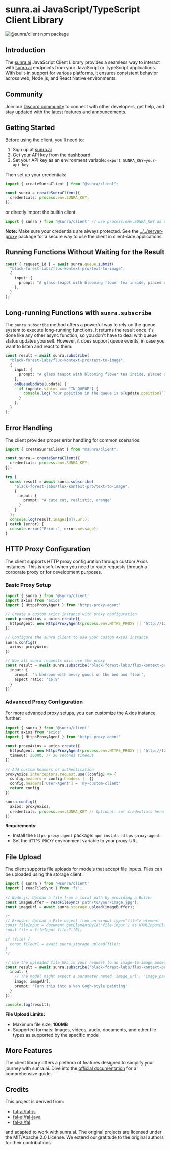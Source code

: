 # sunra.ai JavaScript/TypeScript Client Library

![@sunra/client npm package](https://img.shields.io/npm/v/@sunra/client?color=%237527D7&label=%40sunra%2Fclient&style=flat-square)

## Introduction

The [sunra.ai](https://sunra.ai) JavaScript Client Library provides a seamless way to interact with [sunra.ai](https://sunra.ai) endpoints from your JavaScript or TypeScript applications. With built-in support for various platforms, it ensures consistent behavior across web, Node.js, and React Native environments.

## Community

Join our [Discord community](https://discord.gg/W9F3tveq) to connect with other developers, get help, and stay updated with the latest features and announcements.

## Getting Started

Before using the client, you'll need to:

1. Sign up at [sunra.ai](https://sunra.ai)
2. Get your API key from the [dashboard](https://sunra.ai/dashboard/keys)
3. Set your API key as an environment variable: `export SUNRA_KEY=your-api-key`

Then set up your credentials:

```typescript
import { createSunraClient } from "@sunra/client";

const sunra = createSunraClient({
  credentials: process.env.SUNRA_KEY,
});
```

or directly import the builtin client
```typescript
import { sunra } from '@sunra/client' // use process.env.SUNRA_KEY as credentials by default
```

**Note:** Make sure your credentials are always protected. See the [../../server-proxy](../../server-proxy) package for a secure way to use the client in client-side applications.

## Running Functions Without Waiting for the Result

```typescript
const { request_id } = await sunra.queue.submit(
  "black-forest-labs/flux-kontext-pro/text-to-image",
  {
    input: {
      prompt: "A glass teapot with blooming flower tea inside, placed on a wooden table by a sunlit window with gentle morning light."
    },
  }
);
```

## Long-running Functions with `sunra.subscribe`

The `sunra.subscribe` method offers a powerful way to rely on the queue system to execute long-running functions. It returns the result once it's done like any other async function, so you don't have to deal with queue status updates yourself. However, it does support queue events, in case you want to listen and react to them:

```typescript
const result = await sunra.subscribe(
  "black-forest-labs/flux-kontext-pro/text-to-image",
  {
    input: {
      prompt: "A glass teapot with blooming flower tea inside, placed on a wooden table by a sunlit window with gentle morning light."
    },
    onQueueUpdate(update) {
      if (update.status === "IN_QUEUE") {
        console.log(`Your position in the queue is ${update.position}`);
      }
    },
  }
);
```

## Error Handling

The client provides proper error handling for common scenarios:

```typescript
import { createSunraClient } from "@sunra/client";

const sunra = createSunraClient({
  credentials: process.env.SUNRA_KEY,
});

try {
  const result = await sunra.subscribe(
    "black-forest-labs/flux-kontext-pro/text-to-image",
    {
      input: {
        prompt: "A cute cat, realistic, orange"
      }
    }
  );
  console.log(result.images[0]?.url);
} catch (error) {
  console.error("Error:", error.message);
}
```

## HTTP Proxy Configuration

The client supports HTTP proxy configuration through custom Axios instances. This is useful when you need to route requests through a corporate proxy or for development purposes.

### Basic Proxy Setup

```typescript
import { sunra } from '@sunra/client'
import axios from 'axios'
import { HttpsProxyAgent } from 'https-proxy-agent'

// Create a custom Axios instance with proxy configuration
const proxyAxios = axios.create({
  httpsAgent: new HttpsProxyAgent(process.env.HTTPS_PROXY || 'http://127.0.0.1:7890')
})

// Configure the sunra client to use your custom Axios instance
sunra.config({
  axios: proxyAxios
})

// Now all sunra requests will use the proxy
const result = await sunra.subscribe('black-forest-labs/flux-kontext-pro/text-to-image', {
  input: {
    prompt: 'a bedroom with messy goods on the bed and floor',
    aspect_ratio: '16:9'
  }
})
```

### Advanced Proxy Configuration

For more advanced proxy setups, you can customize the Axios instance further:

```typescript
import { sunra } from '@sunra/client'
import axios from 'axios'
import { HttpsProxyAgent } from 'https-proxy-agent'

const proxyAxios = axios.create({
  httpsAgent: new HttpsProxyAgent(process.env.HTTPS_PROXY || 'http://127.0.0.1:7890'),
  timeout: 30000, // 30 seconds timeout
})

// Add custom headers or authentication
proxyAxios.interceptors.request.use((config) => {
  config.headers = config.headers || {}
  config.headers['User-Agent'] = 'my-custom-client'
  return config
})

sunra.config({
  axios: proxyAxios,
  credentials: process.env.SUNRA_KEY // Optional: set credentials here too
})
```

**Requirements:**
- Install the `https-proxy-agent` package: `npm install https-proxy-agent`
- Set the `HTTPS_PROXY` environment variable to your proxy URL

## File Upload

The client supports file uploads for models that accept file inputs. Files can be uploaded using the storage client:

```typescript
import { sunra } from '@sunra/client'
import { readFileSync } from 'fs';

// Node.js: Upload a file from a local path by providing a Buffer
const imageBuffer = readFileSync('path/to/your/image.jpg');
const imageUrl = await sunra.storage.upload(imageBuffer);

/*
// Browser: Upload a File object from an <input type="file"> element
const fileInput = document.getElementById('file-input') as HTMLInputElement;
const file = fileInput.files?.[0];

if (file) {
  const fileUrl = await sunra.storage.upload(file);
}
*/

// Use the uploaded file URL in your request to an image-to-image model
const result = await sunra.subscribe('black-forest-labs/flux-kontext-pro/image-to-image', {
  input: {
    // The model might expect a parameter named 'image_url', 'image_path' or similar
    image: imageUrl,
    prompt: 'Turn this into a Van Gogh-style painting'
  }
});

console.log(result);
```

**File Upload Limits:**
- Maximum file size: **100MB**
- Supported formats: Images, videos, audio, documents, and other file types as supported by the specific model

## More Features

The client library offers a plethora of features designed to simplify your journey with sunra.ai. Dive into the [official documentation](https://docs.sunra.ai) for a comprehensive guide.

## Credits

This project is derived from:

- [fal-ai/fal-js](https://github.com/fal-ai/fal-js)
- [fal-ai/fal-java](https://github.com/fal-ai/fal-java)
- [fal-ai/fal](https://github.com/fal-ai/fal/tree/main/projects/fal_client)

and adapted to work with sunra.ai. The original projects are licensed under the MIT/Apache 2.0 License. We extend our gratitude to the original authors for their contributions.
